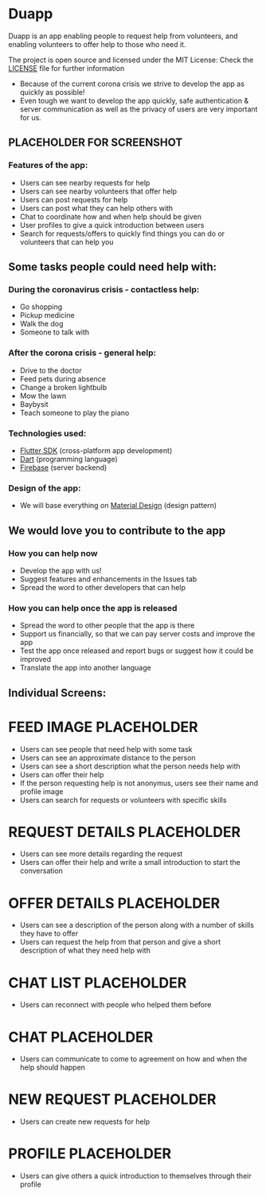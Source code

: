 # Duapp

Duapp is an app enabling people to request help from volunteers, and enabling volunteers to offer help to those who need it.

The project is open source and licensed under the MIT License:
Check the [LICENSE](LICENSE) file for further information

- Because of the current corona crisis we strive to develop the app as quickly as possible!
- Even tough we want to develop the app quickly, safe authentication & server communication as well as the privacy of users are very important for us.

## PLACEHOLDER FOR SCREENSHOT

### Features of the app:

- Users can see nearby requests for help
- Users can see nearby volunteers that offer help
- Users can post requests for help
- Users can post what they can help others with
- Chat to coordinate how and when help should be given
- User profiles to give a quick introduction between users
- Search for requests/offers to quickly find things you can do or volunteers that can help you

## Some tasks people could need help with:

### During the coronavirus crisis - contactless help:

- Go shopping
- Pickup medicine
- Walk the dog
- Someone to talk with

### After the corona crisis - general help:

- Drive to the doctor
- Feed pets during absence
- Change a broken lightbulb
- Mow the lawn
- Baybysit
- Teach someone to play the piano

### Technologies used:

- [Flutter SDK](https://flutter.dev/) (cross-platform app development)
- [Dart](https://dart.dev/) (programming language)
- [Firebase](https://firebase.google.com/) (server backend)

### Design of the app:

- We will base everything on [Material Design](https://material.io/design/) (design pattern)

## We would love you to contribute to the app

### How you can help now

- Develop the app with us!
- Suggest features and enhancements in the Issues tab
- Spread the word to other developers that can help

### How you can help once the app is released

- Spread the word to other people that the app is there
- Support us financially, so that we can pay server costs and improve the app
- Test the app once released and report bugs or suggest how it could be improved
- Translate the app into another language

## Individual Screens:

# FEED IMAGE PLACEHOLDER

- Users can see people that need help with some task
- Users can see an approximate distance to the person
- Users can see a short description what the person needs help with
- Users can offer their help
- If the person requesting help is not anonymus, users see their name and profile image
- Users can search for requests or volunteers with specific skills

# REQUEST DETAILS PLACEHOLDER

- Users can see more details regarding the request
- Users can offer their help and write a small introduction to start the conversation

# OFFER DETAILS PLACEHOLDER

- Users can see a description of the person along with a number of skills they have to offer
- Users can request the help from that person and give a short description of what they need help with

# CHAT LIST PLACEHOLDER

- Users can reconnect with people who helped them before

# CHAT PLACEHOLDER

- Users can communicate to come to agreement on how and when the help should happen

# NEW REQUEST PLACEHOLDER

- Users can create new requests for help

# PROFILE PLACEHOLDER

- Users can give others a quick introduction to themselves through their profile
